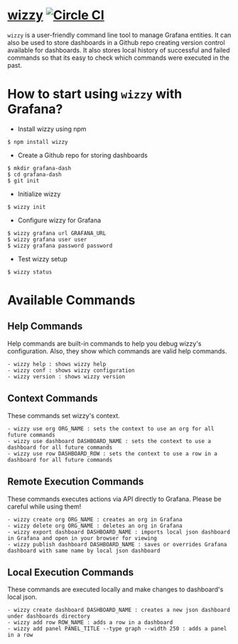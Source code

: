[wizzy](https://github.com/utkarshcmu/wizzy) [![Circle CI](https://circleci.com/gh/utkarshcmu/wizzy.svg?style=svg)](https://circleci.com/gh/utkarshcmu/wizzy)
================
`wizzy` is a user-friendly command line tool to manage Grafana entities. It can also be used to store dashboards in a Github repo creating version control available for dashboards. It also stores local history of successful and failed commands so that its easy to check which commands were executed in the past.

# How to start using `wizzy` with Grafana?
- Install wizzy using npm
```
$ npm install wizzy
```
- Create a Github repo for storing dashboards
```
$ mkdir grafana-dash
$ cd grafana-dash
$ git init
```
- Initialize wizzy
```
$ wizzy init
```
- Configure wizzy for Grafana
```
$ wizzy grafana url GRAFANA_URL
$ wizzy grafana user user
$ wizzy grafana password password
```
- Test wizzy setup
```
$ wizzy status
```

# Available Commands

## Help Commands
Help commands are built-in commands to help you debug wizzy's configuration. Also, they show which commands are valid help commands.
```
- wizzy help : shows wizzy help
- wizzy conf : shows wizzy configuration
- wizzy version : shows wizzy version
```

## Context Commands
These commands set wizzy's context.
```
- wizzy use org ORG_NAME : sets the context to use an org for all future commands
- wizzy use dashboard DASHBOARD_NAME : sets the context to use a dashboard for all future commands
- wizzy use row DASHBOARD_ROW : sets the context to use a row in a dashboard for all future commands
```

## Remote Execution Commands
These commands executes actions via API directly to Grafana. Please be careful while using them!
```
- wizzy create org ORG_NAME : creates an org in Grafana
- wizzy delete org ORG_NAME : deletes an org in Grafana
- wizzy export dashboard DASHBOARD_NAME : imports local json dashboard in Grafana and open in your browser for viewing
- wizzy publish dashboard DASHBOARD_NAME : saves or overrides Grafana dashboard with same name by local json dashboard
```

## Local Execution Commands
These commands are executed locally and make changes to dashboard's local json.
```
- wizzy create dashboard DASHBOARD_NAME : creates a new json dashboard under dashboards directory
- wizzy add row ROW_NAME : adds a row in a dashboard
- wizzy add panel PANEL_TITLE --type graph --width 250 : adds a panel in a row
```
